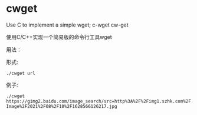 # cwget
Use C to implement a simple wget; c-wget cw-get 

使用C/C++实现一个简易版的命令行工具wget

用法：

形式:

`./cwget url`

例子:

`./cwget https://gimg2.baidu.com/image_search/src=http%3A%2F%2Fimg1.szhk.com%2FImage%2F2021%2F08%2F10%2F1628566126217.jpg`
